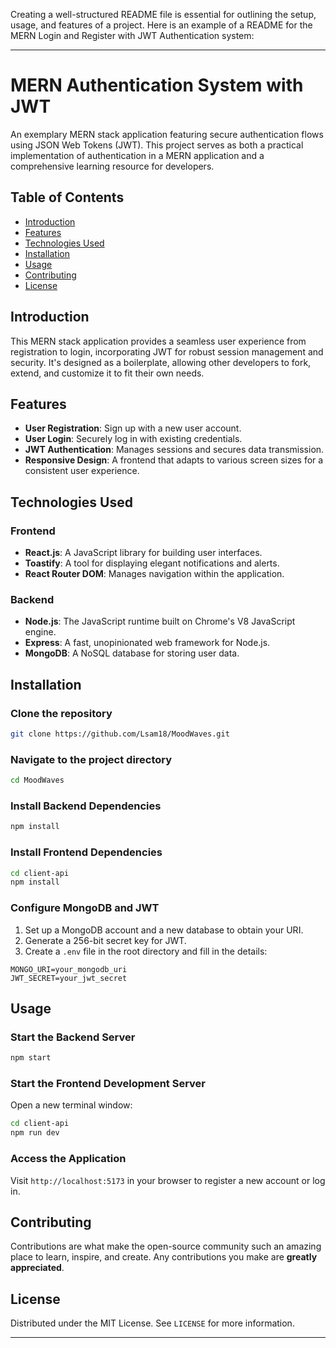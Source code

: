 Creating a well-structured README file is essential for outlining the setup, usage, and features of a project. Here is an example of a README for the MERN Login and Register with JWT Authentication system:

---

# MERN Authentication System with JWT

An exemplary MERN stack application featuring secure authentication flows using JSON Web Tokens (JWT). This project serves as both a practical implementation of authentication in a MERN application and a comprehensive learning resource for developers.

## Table of Contents

- [Introduction](#introduction)
- [Features](#features)
- [Technologies Used](#technologies-used)
- [Installation](#installation)
- [Usage](#usage)
- [Contributing](#contributing)
- [License](#license)

## Introduction

This MERN stack application provides a seamless user experience from registration to login, incorporating JWT for robust session management and security. It's designed as a boilerplate, allowing other developers to fork, extend, and customize it to fit their own needs.

## Features

- **User Registration**: Sign up with a new user account.
- **User Login**: Securely log in with existing credentials.
- **JWT Authentication**: Manages sessions and secures data transmission.
- **Responsive Design**: A frontend that adapts to various screen sizes for a consistent user experience.

## Technologies Used

### Frontend

- **React.js**: A JavaScript library for building user interfaces.
- **Toastify**: A tool for displaying elegant notifications and alerts.
- **React Router DOM**: Manages navigation within the application.

### Backend

- **Node.js**: The JavaScript runtime built on Chrome's V8 JavaScript engine.
- **Express**: A fast, unopinionated web framework for Node.js.
- **MongoDB**: A NoSQL database for storing user data.

## Installation

### Clone the repository

```bash
git clone https://github.com/Lsam18/MoodWaves.git
```

### Navigate to the project directory

```bash
cd MoodWaves
```

### Install Backend Dependencies

```bash
npm install
```

### Install Frontend Dependencies

```bash
cd client-api
npm install
```

### Configure MongoDB and JWT

1. Set up a MongoDB account and a new database to obtain your URI.
2. Generate a 256-bit secret key for JWT.
3. Create a `.env` file in the root directory and fill in the details:

```env
MONGO_URI=your_mongodb_uri
JWT_SECRET=your_jwt_secret
```

## Usage

### Start the Backend Server

```bash
npm start
```

### Start the Frontend Development Server

Open a new terminal window:

```bash
cd client-api
npm run dev
```

### Access the Application

Visit `http://localhost:5173` in your browser to register a new account or log in.

## Contributing

Contributions are what make the open-source community such an amazing place to learn, inspire, and create. Any contributions you make are **greatly appreciated**.

## License

Distributed under the MIT License. See `LICENSE` for more information.

---

